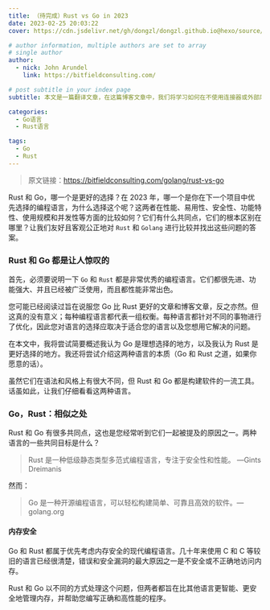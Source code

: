 ```yaml
---
title: （待完成）Rust vs Go in 2023
date: 2023-02-25 20:03:22
cover: https://cdn.jsdelivr.net/gh/dongzl/dongzl.github.io@hexo/source/images/cover/Rust-vs-Go.png

# author information, multiple authors are set to array
# single author
author:
  - nick: John Arundel
    link: https://bitfieldconsulting.com/

# post subtitle in your index page
subtitle: 本文是一篇翻译文章，在这篇博客文章中，我们将学习如何在不使用连接器或外部库的情况下从头开始编写我们自己的原生 MySQL 客户端。

categories: 
  - Go语言
  - Rust语言

tags: 
  - Go
  - Rust
---
```


> 原文链接：https://bitfieldconsulting.com/golang/rust-vs-go

Rust 和 Go，哪一个是更好的选择？在 2023 年，哪一个是你在下一个项目中优先选择的编程语言，为什么选择这个呢？这两者在性能、易用性、安全性、功能特性、使用规模和并发性等方面的比较如何？它们有什么共同点，它们的根本区别在哪里？让我们友好且客观公正地对 `Rust` 和 `Golang` 进行比较并找出这些问题的答案。

### Rust 和 Go 都是让人惊叹的

首先，必须要说明一下 `Go` 和 `Rust` 都是非常优秀的编程语言。它们都很先进、功能强大、并且已经被广泛使用，而且都性能非常出色。

您可能已经阅读过旨在说服您 Go 比 Rust 更好的文章和博客文章，反之亦然。但这真的没有意义；每种编程语言都代表一组权衡。每种语言都针对不同的事物进行了优化，因此您对语言的选择应取决于适合您的语言以及您想用它解决的问题。

在本文中，我将尝试简要概述我认为 Go 是理想选择的地方，以及我认为 Rust 是更好选择的地方。我还将尝试介绍这两种语言的本质（Go 和 Rust 之道，如果你愿意的话）。

虽然它们在语法和风格上有很大不同，但 Rust 和 Go 都是构建软件的一流工具。话虽如此，让我们仔细看看这两种语言。

### Go，Rust：相似之处

Rust 和 Go 有很多共同点，这也是您经常听到它们一起被提及的原因之一。两种语言的一些共同目标是什么？

> Rust 是一种低级静态类型多范式编程语言，专注于安全性和性能。 —Gints Dreimanis

然而：

> Go 是一种开源编程语言，可以轻松构建简单、可靠且高效的软件。—golang.org

#### 内存安全

Go 和 Rust 都属于优先考虑内存安全的现代编程语言。几十年来使用 C 和 C 等较旧的语言已经很清楚，错误和安全漏洞的最大原因之一是不安全或不正确地访问内存。

Rust 和 Go 以不同的方式处理这个问题，但两者都旨在比其他语言更智能、更安全地管理内存，并帮助您编写正确和高性能的程序。